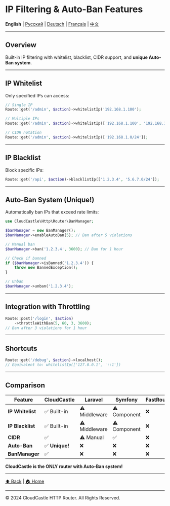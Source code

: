 # IP Filtering & Auto-Ban Features

**English** | [Русский](../../ru/features/IP_FILTERING_FEATURES.md) | [Deutsch](../../de/features/IP_FILTERING_FEATURES.md) | [Français](../../fr/features/IP_FILTERING_FEATURES.md) | [中文](../../zh/features/IP_FILTERING_FEATURES.md)

---









## Overview

Built-in IP filtering with whitelist, blacklist, CIDR support, and **unique Auto-Ban system**.

---

## IP Whitelist

Only specified IPs can access:

```php
// Single IP
Route::get('/admin', $action)->whitelistIp('192.168.1.100');

// Multiple IPs
Route::get('/admin', $action)->whitelistIp(['192.168.1.100', '192.168.1.101']);

// CIDR notation
Route::get('/admin', $action)->whitelistIp(['192.168.1.0/24']);
```

---

## IP Blacklist

Block specific IPs:

```php
Route::get('/api', $action)->blacklistIp(['1.2.3.4', '5.6.7.0/24']);
```

---

## Auto-Ban System (Unique!)

Automatically ban IPs that exceed rate limits:

```php
use CloudCastle\Http\Router\BanManager;

$banManager = new BanManager();
$banManager->enableAutoBan(5); // Ban after 5 violations

// Manual ban
$banManager->ban('1.2.3.4', 3600); // Ban for 1 hour

// Check if banned
if ($banManager->isBanned('1.2.3.4')) {
    throw new BannedException();
}

// Unban
$banManager->unban('1.2.3.4');
```

---

## Integration with Throttling

```php
Route::post('/login', $action)
    ->throttleWithBan(5, 60, 3, 3600);
// Ban after 3 violations for 1 hour
```

---

## Shortcuts

```php
Route::get('/debug', $action)->localhost();
// Equivalent to: whitelistIp(['127.0.0.1', '::1'])
```

---

## Comparison

| Feature | CloudCastle | Laravel | Symfony | FastRoute | Slim |
|---------|-------------|---------|---------|-----------|------|
| **IP Whitelist** | ✅ Built-in | ⚠️ Middleware | ⚠️ Component | ❌ | ❌ |
| **IP Blacklist** | ✅ Built-in | ⚠️ Middleware | ⚠️ Component | ❌ | ❌ |
| **CIDR** | ✅ | ⚠️ Manual | ✅ | ❌ | ❌ |
| **Auto-Ban** | ✅ **Unique!** | ❌ | ❌ | ❌ | ❌ |
| **BanManager** | ✅ | ❌ | ❌ | ❌ | ❌ |

**CloudCastle is the ONLY router with Auto-Ban system!**

---

[⬆ Back](../FEATURES_INDEX.md) | [🏠 Home](../../../README.md)

---

© 2024 CloudCastle HTTP Router. All Rights Reserved.


